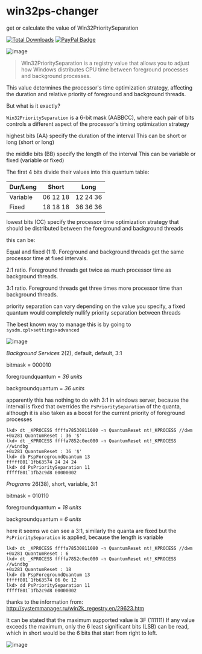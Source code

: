 # win32ps-changer
get or calculate the value of Win32PrioritySeparation

[![Total Downloads](https://img.shields.io/github/downloads/LuSlower/win32ps-changer/total.svg)](https://github.com/LuSlower/win32ps-changer/releases) [![PayPal Badge](https://img.shields.io/badge/PayPal-003087?logo=paypal&logoColor=fff&style=flat)](https://paypal.me/eldontweaks) 

![image](https://github.com/user-attachments/assets/8695e78b-af1d-44ee-9c1a-037d85002b2e)

> Win32PrioritySeparation is a registry value that allows you to adjust how Windows distributes CPU time between foreground processes and background processes.

This value determines the processor's time optimization strategy, affecting the duration and relative priority of foreground and background threads.

But what is it exactly?

`Win32PrioritySeparation` is a 6-bit mask (AABBCC), where each pair of bits controls a different aspect of the processor's timing optimization strategy

highest bits (AA)
specify the duration of the interval
This can be short or long (short or long)

the middle bits (BB)
specify the length of the interval
This can be variable or fixed (variable or fixed)

The first 4 bits divide their values ​​into this quantum table:

| Dur/Leng |  Short   |    Long    |
|----------|----------|------------|
| Variable | 06 12 18 | 12 24 36   |
| Fixed    | 18 18 18 | 36 36 36   |

lowest bits (CC)
specify the processor time optimization strategy that should be distributed between the foreground and background threads

this can be:

Equal and fixed (1:1). Foreground and background threads get the same processor time at fixed intervals.

2:1 ratio. Foreground threads get twice as much processor time as background threads.

3:1 ratio. Foreground threads get three times more processor time than background threads. 

priority separation can vary depending on the value you specify, a fixed quantum would completely nullify priority separation between threads

The best known way to manage this is by going to `sysdm.cpl>settings>advanced` 

![image](https://github.com/LuSlower/Win32Ps-Changer/assets/148411728/b110a7e4-7c5f-4be6-b30d-58b20c8ad995)

_Background Services_
2(2), default, default, 3:1

bitmask = 000010

foregroundquantum = _36 units_

backgroundquantum = _36 units_

apparently this has nothing to do with 3:1
in windows server, because the interval is fixed that overrides the `PsPrioritySeparation` of the quanta,
although it is also taken as a boost for the current priority of foreground processes

```
lkd> dt _KPROCESS ffffa78530811080 -n QuantumReset nt!_KPROCESS //dwm
+0x281 QuantumReset : 36 '$'
lkd> dt _KPROCESS ffffa7852c0ec080 -n QuantumReset nt!_KPROCESS //windbg
+0x281 QuantumReset : 36 '$'
lkd> db PspForegroundQuantum 13
fffff801`1fb63574 24 24 24
lkd> dd PsPrioritySeparation 11
fffff801`1fb2c9d8 00000002
```

_Programs_
26(38), short, variable, 3:1

bitmask = 010110

foregroundquantum = _18 units_

backgroundquantum = _6 units_

here it seems we can see a 3:1, similarly the quanta are fixed but the `PsPrioritySeparation` is applied, because the length is variable

```
lkd> dt _KPROCESS ffffa78530811080 -n QuantumReset nt!_KPROCESS //dwm
+0x281 QuantumReset : 6
lkd> dt _KPROCESS ffffa7852c0ec080 -n QuantumReset nt!_KPROCESS //windbg
+0x281 QuantumReset : 18
lkd> db PspForegroundQuantum 13
fffff801`1fb63574 06 0c 12
lkd> dd PsPrioritySeparation 11
fffff801`1fb2c9d8 00000002
```

thanks to the information from:
http://systemmanager.ru/win2k_regestry.en/29623.htm

It can be stated that the maximum supported value is 3F (111111)
If any value exceeds the maximum, only the 6 least significant bits (LSB) can be read, which in short would be the 6 bits that start from right to left.

![image](https://github.com/user-attachments/assets/32b0d87f-454c-457e-a6e9-4944c6121402)









